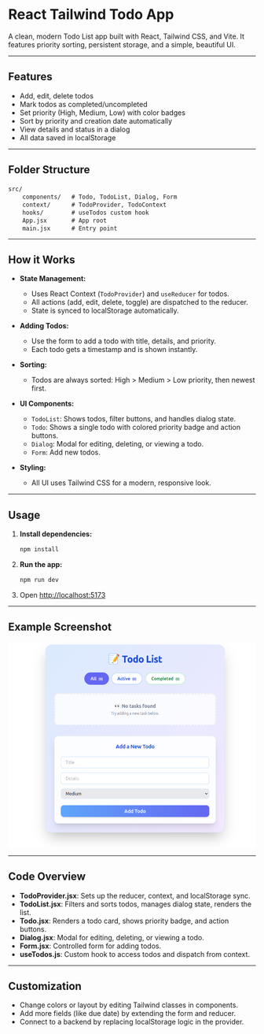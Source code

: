 # React Tailwind Todo App

A clean, modern Todo List app built with React, Tailwind CSS, and Vite. It features priority sorting, persistent storage, and a simple, beautiful UI.

---

## Features

- Add, edit, delete todos
- Mark todos as completed/uncompleted
- Set priority (High, Medium, Low) with color badges
- Sort by priority and creation date automatically
- View details and status in a dialog
- All data saved in localStorage

---

## Folder Structure

```
src/
	components/   # Todo, TodoList, Dialog, Form
	context/      # TodoProvider, TodoContext
	hooks/        # useTodos custom hook
	App.jsx       # App root
	main.jsx      # Entry point
```

---

## How it Works

- **State Management:**

  - Uses React Context (`TodoProvider`) and `useReducer` for todos.
  - All actions (add, edit, delete, toggle) are dispatched to the reducer.
  - State is synced to localStorage automatically.

- **Adding Todos:**

  - Use the form to add a todo with title, details, and priority.
  - Each todo gets a timestamp and is shown instantly.

- **Sorting:**

  - Todos are always sorted: High > Medium > Low priority, then newest first.

- **UI Components:**

  - `TodoList`: Shows todos, filter buttons, and handles dialog state.
  - `Todo`: Shows a single todo with colored priority badge and action buttons.
  - `Dialog`: Modal for editing, deleting, or viewing a todo.
  - `Form`: Add new todos.

- **Styling:**
  - All UI uses Tailwind CSS for a modern, responsive look.

---

## Usage

1. **Install dependencies:**
   ```bash
   npm install
   ```
2. **Run the app:**
   ```bash
   npm run dev
   ```
3. Open [http://localhost:5173](http://localhost:5173)

---

## Example Screenshot

![App Screenshot](public/empty.png)

---

## Code Overview

- **TodoProvider.jsx**: Sets up the reducer, context, and localStorage sync.
- **TodoList.jsx**: Filters and sorts todos, manages dialog state, renders the list.
- **Todo.jsx**: Renders a todo card, shows priority badge, and action buttons.
- **Dialog.jsx**: Modal for editing, deleting, or viewing a todo.
- **Form.jsx**: Controlled form for adding todos.
- **useTodos.js**: Custom hook to access todos and dispatch from context.

---

## Customization

- Change colors or layout by editing Tailwind classes in components.
- Add more fields (like due date) by extending the form and reducer.
- Connect to a backend by replacing localStorage logic in the provider.
